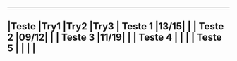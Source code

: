 

---------------------------
|Teste  |Try1 |Try2 |Try3 |
Teste 1 |13/15|     |     | 
Teste 2 |09/12|     |     |
Teste 3 |11/19|     |     | 
Teste 4 |     |     |     | 
Teste 5 |     |     |     | 
---------------------------

